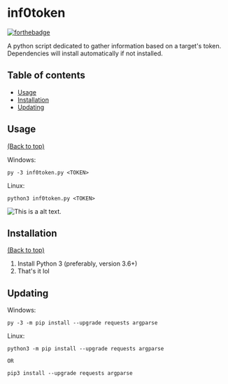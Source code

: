 # inf0token

[![forthebadge](https://forthebadge.com/images/badges/made-with-python.svg)](https://forthebadge.com)

A python script dedicated to gather information based on a target's token. Dependencies will install automatically if not installed. 

## Table of contents

- [Usage](##usage)
- [Installation](##installation)
- [Updating](##updating)

## Usage

[(Back to top)](##table-of-contents)

Windows:
```
py -3 inf0token.py <TOKEN>
```

Linux:
```
python3 inf0token.py <TOKEN>
```


![This is a alt text.](https://www.nicepng.com/png/detail/146-1466328_527-images-about-anime-manga-png.png "ily <3")

## Installation

[(Back to top)](##table-of-contents)

1. Install Python 3 (preferably, version 3.6+)
2. That's it lol

## Updating

Windows:
```
py -3 -m pip install --upgrade requests argparse
```

Linux:
```
python3 -m pip install --upgrade requests argparse

OR

pip3 install --upgrade requests argparse
```
